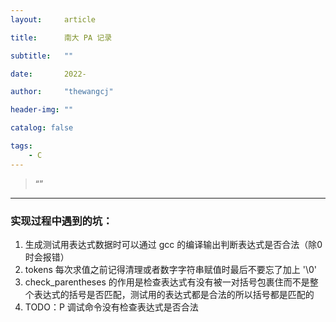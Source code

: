 ```yaml
---
layout:     article

title:      南大 PA 记录

subtitle:   ""

date:       2022-

author:     "thewangcj"

header-img: ""

catalog: false

tags:
    - C
---
```


> “”

------

<!--more-->

### 实现过程中遇到的坑：
1. 生成测试用表达式数据时可以通过 gcc 的编译输出判断表达式是否合法（除0时会报错）
2. tokens 每次求值之前记得清理或者数字字符串赋值时最后不要忘了加上 '\0'
3. check_parentheses 的作用是检查表达式有没有被一对括号包裹住而不是整个表达式的括号是否匹配，测试用的表达式都是合法的所以括号都是匹配的
4. TODO：P 调试命令没有检查表达式是否合法